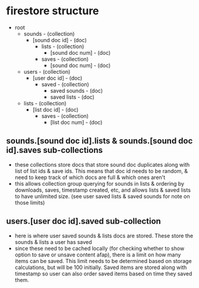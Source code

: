 # firestore structure
- root
  - sounds - (collection)
    - [sound doc id] - (doc)
      - lists - (collection)
        - [sound doc num] - (doc)
      - saves - (collection)
        - [sound doc num] - (doc)
  - users - (collection)
    - [user doc id] - (doc)
      - saved - (collection)
        - saved sounds - (doc)
        - saved lists - (doc)
  - lists - (collection)
    - [list doc id] - (doc)
      - saves - (collection)
        - [list doc num] - (doc)

## sounds.[sound doc id].lists & sounds.[sound doc id].saves sub-collections
- these collections store docs that store sound doc duplicates along with list of list ids & save ids. This means that doc id needs to be random, & need to keep track of which docs are full & which ones aren't
- this allows collection group querying for sounds in lists & ordering by downloads, saves, timestamp created, etc, and allows lists & saved lists to have unlimited size. (see user saved lists & saved sounds for note on those limits)

## users.[user doc id].saved sub-collection
- here is where user saved sounds & lists docs are stored. These store the sounds & lists a user has saved
- since these need to be cached locally (for checking whether to show option to save or unsave content afap), there is a limit on how many items can be saved. This limit needs to be determined based on storage calculations, but will be 100 initially. Saved items are stored along with timestamp so user can also order saved items based on time they saved them.